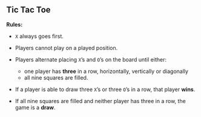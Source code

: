## Tic Tac Toe

**Rules:**

- `X` always goes first.

- Players cannot play on a played position.

- Players alternate placing `X`’s and `O`’s on the board until either:
    - one player has **three** in a row, horizontally, vertically or diagonally
    - all nine squares are filled.

- If a player is able to draw three `X`’s or three `O`’s in a row, that player **wins**.

- If all nine squares are filled and neither player has three in a row, the game is a **draw**.